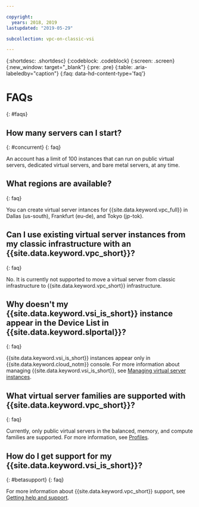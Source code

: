 ```yaml
---

copyright:
  years: 2018, 2019
lastupdated: "2019-05-29"

subcollection: vpc-on-classic-vsi

---
```


{:shortdesc: .shortdesc}
{:codeblock: .codeblock}
{:screen: .screen}
{:new_window: target="_blank"}
{:pre: .pre}
{:table: .aria-labeledby="caption"}
{:faq: data-hd-content-type='faq'}

# FAQs
{: #faqs}
## How many servers can I start?
{: #concurrent}
{: faq}

An account has a limit of 100 instances that can run on public virtual servers, dedicated virtual servers, and bare metal servers, at any time.

## What regions are available?
{: faq}

You can create virtual server intances for {{site.data.keyword.vpc_full}} in Dallas (us-south), Frankfurt (eu-de), and Tokyo (jp-tok).

## Can I use existing virtual server instances from my classic infrastructure with an {{site.data.keyword.vpc_short}}?
{: faq}

No. It is currently not supported to move a virtual server from classic infrastructure to {{site.data.keyword.vpc_short}} infrastructure.

## Why doesn't my {{site.data.keyword.vsi_is_short}} instance appear in the Device List in {{site.data.keyword.slportal}}?
{: faq}

{{site.data.keyword.vsi_is_short}} instances appear only in {{site.data.keyword.cloud_notm}} console. For more information about managing {{site.data.keyword.vsi_is_short}}, see [Managing virtual server instances](/docs/vpc-on-classic-vsi?topic=vpc-on-classic-vsi-managing-virtual-server-instances#managing-virtual-server-instances).


## What virtual server families are supported with {{site.data.keyword.vpc_short}}?
{: faq}

Currently, only public virtual servers in the balanced, memory, and compute families are supported. For more information, see [Profiles](/docs/vpc-on-classic-vsi?topic=vpc-on-classic-vsi-profiles#profiles).

## How do I get support for my {{site.data.keyword.vsi_is_short}}?
{: #betasupport}
{: faq}

For more information about {{site.data.keyword.vpc_short}} support, see [Getting help and support](/docs/vpc-on-classic?topic=vpc-on-classic-getting-help-and-support).
